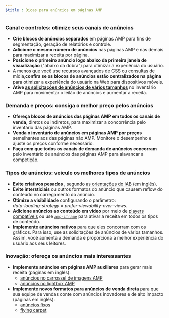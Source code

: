```yaml
---
$title : Dicas para anúncios em páginas AMP
---
```


###  Canal e controles: otimize seus canais de anúncios

- **Crie blocos de anúncios separados** em páginas AMP para fins de segmentação, geração de relatórios e controle.
- **Adicione o mesmo número de anúncios** nas páginas AMP e nas demais para maximizar a receita por página.
- **Posicione o primeiro anúncio logo abaixo da primeira janela de visualização** ("abaixo da dobra") para otimizar a experiência do usuário.
-  A menos que você use recursos avançados de CSS ou consultas de mídia,**confira se os blocos de anúncios estão centralizados na página** para otimizar a experiência do usuário na Web para dispositivos móveis.
- **Ative <a href="https://github.com/ampproject/amphtml/tree/master/ads#support-for-multi-size-ad-requests">as solicitações de anúncios de vários tamanhos</a>** no inventário AMP para movimentar o leilão de anúncios e aumentar a receita.

###  Demanda e preços: consiga o melhor preço pelos anúncios

- **Ofereça blocos de anúncios das páginas AMP em todos os canais de venda**, diretos ou indiretos, para maximizar a concorrência pelo inventário das páginas AMP.
- **Venda o inventário de anúncios em páginas AMP por preços** semelhantes aos das páginas não AMP. Monitore o desempenho e ajuste os preços conforme necessário.
- **Faça com que todos os canais de demanda de anúncios concorram** pelo inventário de anúncios das páginas AMP para alavancar a competição.

###  Tipos de anúncios: veicule os melhores tipos de anúncios

- **Evite criativos pesados** , segundo <a href="http://www.iab.com/wp-content/uploads/2015/11/IAB_Display_Mobile_Creative_Guidelines_HTML5_2015.pdf">as orientações do IAB </a> (em inglês).
- **Evite intersticiais** ou outros formatos do anúncio que causem reflow do conteúdo no carregamento do anúncio.
- **Otimize a visibilidade** configurando o parâmetro:<br/>
   <em>data-loading-strategy = prefer-viewability-over-views.</em>
- **Adicione anúncios ao conteúdo em vídeo**  por meio de [players compatíveis](/pt_br/docs/reference/components#media)  ou use [`amp-iframe`](https://ampbyexample.com/components/amp-iframe/) para ativar a receita em todos os tipos de conteúdo.
- **Implemente anúncios nativos** para que eles concorram com os gráficos. Para isso, use as solicitações de anúncios de vários tamanhos. Assim, você aumenta a demanda e proporciona a melhor experiência do usuário aos seus leitores.

###  Inovação: ofereça os anúncios mais interessantes

- **Implemente anúncios em páginas AMP auxiliares** para gerar mais receita (páginas em inglês):
   - [anúncios no carrossel de imagens AMP](https://github.com/jasti/amp-ads-testing/blob/master/dfp-amp-testing/amp_tests/amp-carousel-demo.html)
   - [anúncios no lightbox AMP](https://github.com/jasti/amp-ads-testing/blob/master/dfp-amp-testing/amp_tests/amp-lightbox-demo.html)
- **Implemente novos formatos para anúncios de venda direta** para que sua equipe de vendas conte com anúncios inovadores e de alto impacto (páginas em inglês):
   - [anúncios fixos](https://ampbyexample.com/components/amp-sticky-ad/)
   - [flying carpet](https://ampbyexample.com/components/amp-fx-flying-carpet/)

